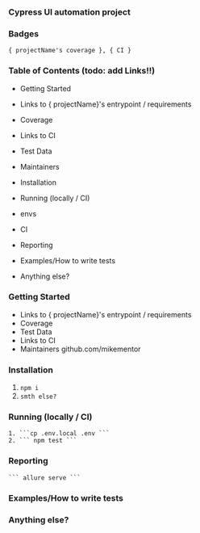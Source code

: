 ### Cypress UI  automation project

### Badges
    { projectName's coverage }, { CI }

### Table of Contents (todo: add  Links!!)

- Getting Started
 - Links to { projectName}'s entrypoint / requirements
 - Coverage
 - Links to CI
 - Test Data
 - Maintainers
- Installation
- Running (locally / CI)
- envs
- CI
- Reporting 
- Examples/How to write tests

- Anything else?

### Getting Started

- Links to { projectName}'s entrypoint / requirements
- Coverage
- Test Data
- Links to CI
- Maintainers
     github.com/mikementor

### Installation
 1. ``` npm i ```
 2. ``` smth else? ```

###  Running (locally / CI)
    1. ```cp .env.local .env ```
    2. ``` npm test ```

### Reporting
 
    ``` allure serve ```

### Examples/How to write tests

   
### Anything else?
